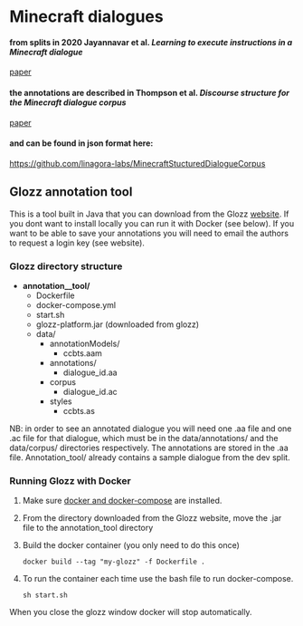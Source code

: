 # Minecraft dialogues
#### from splits in 2020 Jayannavar et al. ***Learning to execute instructions in a Minecraft dialogue***
[paper](https://aclanthology.org/2020.acl-main.232.pdf)

#### the annotations are described in Thompson et al. ***Discourse structure for the Minecraft dialogue corpus***
[paper](https://aclanthology.org/2024.lrec-main.444.pdf)

#### and can be found in json format here:
https://github.com/linagora-labs/MinecraftStucturedDialogueCorpus


## Glozz annotation tool
This is a tool built in Java that you can download from the Glozz [website](http://www.glozz.org/). If you dont want to install locally you can run it with Docker (see below). 
If you want to be able to save your annotations you will need to email the authors to request a login key (see website).

### Glozz directory structure

* **annotation__tool/**
    * Dockerfile
    * docker-compose.yml
    * start.sh
    * glozz-platform.jar (downloaded from glozz)
    * data/
        * annotationModels/
            * ccbts.aam
        * annotations/
            * dialogue_id.aa 
        * corpus
            * dialogue_id.ac
        * styles
            * ccbts.as

 NB: in order to see an annotated dialogue you will need one .aa file and one .ac file for that dialogue, which must be in the data/annotations/ and the data/corpus/ directories respectively. The annotations are stored in the .aa file. Annotation_tool/ already contains a sample dialogue from the dev split. 


### Running Glozz with Docker
1. Make sure [docker and docker-compose](https://docs.docker.com/get-docker/) are installed.

2. From the directory downloaded from the Glozz website, move the .jar file to the annotation_tool directory

3. Build the docker container (you only need to do this once)

    ```
    docker build --tag "my-glozz" -f Dockerfile .
    ```

4. To run the container each time use the bash file to run docker-compose. 

    ```
    sh start.sh
    ```

When you close the glozz window docker will stop automatically.



